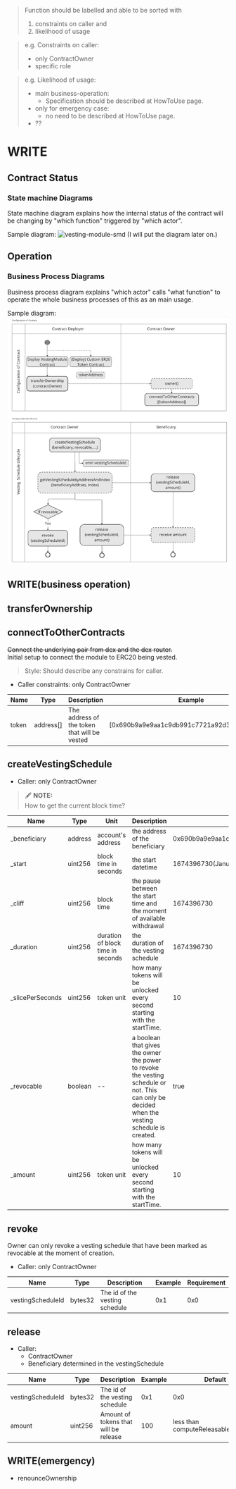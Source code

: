> Function should be labelled and able to be sorted with 
> 1. constraints on caller and 
> 2. likelihood of usage

> e.g. Constraints on caller:
> - only ContractOwner
> - specific role  

> e.g. Likelihood of usage:
> - main business-operation:
>   - Specification should be described at HowToUse page.
> - only for emergency case:
>   - no need to be described at HowToUse page.
> - ??

# WRITE

## Contract Status
### State machine Diagrams
State machine diagram explains how the internal status of the contract will be changing by "which function" triggered by "which actor".

Sample diagram:
![vesting-module-smd](./image/vesting-module-smd.png)
(I will put the diagram later on.)

## Operation
### Business Process Diagrams
Business process diagram explains "which actor" calls "what function" to operate the whole business processes of this as an main usage.

Sample diagram:
![vesting-module-bpd-2](./image/vesting-module-bpd-2.png)

## WRITE(business operation)

## transferOwnership


## connectToOtherContracts
~~Connect the underlying pair from dex and the dex router.~~  
Initial setup to connect the module to ERC20 being vested.

> Style: Should describe any constrains for caller.

- Caller constraints: only ContractOwner

|Name|Type|Description|Example|Default|
|--- |---|---|---|---|
|token|address[]|The address of the token that will be vested|[0x690b9a9e9aa1c9db991c7721a92d351db4fac990]|N/A|

## createVestingSchedule

- Caller: only ContractOwner

> 🖋️ **NOTE:**  
> How to get the current block time?


|Name|Type|Unit|Description|Example|Requirement|
|---|---|---|---|---|---|
|_beneficiary|address|account's address|the address of the beneficiary|0x690b9a9e9aa1c9db991c7721a92d351db4fac990|N/A|
|_start|uint256|block time in seconds|the start datetime|1674396730(January 22, 2023 2:12:10 PM)|N/A|
|_cliff|uint256|block time|the pause between the start time and the moment of available withdrawal|1674396730|N/A|
|_duration|uint256|duration of block time in seconds|the duration of the vesting schedule|1674396730|> 0|
|_slicePerSeconds|uint256|token unit|how many tokens will be unlocked every second starting with the startTime.|10|>= 1|
|_revocable|boolean|--|a boolean that gives the owner the power to revoke the vesting schedule or not. This can only be decided when the vesting schedule is created.|true|false|
|_amount|uint256|token unit|how many tokens will be unlocked every second starting with the startTime.|10|less than getWithdrawableAmount() AND > 0|

## revoke

Owner can only revoke a vesting schedule that have been marked as revocable at the moment of creation.

- Caller: only ContractOwner

|Name|Type|Description|Example|Requirement|
|---|---|---|---|---|
|vestingScheduleId|bytes32|The id of the vesting schedule|0x1|0x0|

## release

- Caller: 
    - ContractOwner
    - Beneficiary determined in the vestingSchedule

|Name|Type|Description|Example|Default|
|---|---|---|---|---|
|vestingScheduleId|bytes32|The id of the vesting schedule|0x1|0x0|
|amount|uint256|Amount of tokens that will be release|100|less than computeReleasableAmount()|

## WRITE(emergency)
- renounceOwnership
